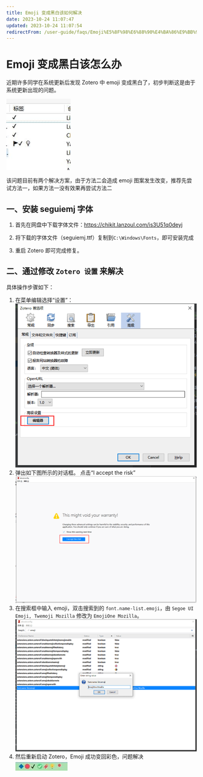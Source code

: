 ```yaml
---
title: Emoji 变成黑白该如何解决
date: 2023-10-24 11:07:47
updated: 2023-10-24 11:07:54
redirectFrom: /user-guide/faqs/Emoji%E5%8F%98%E6%88%90%E4%BA%86%E9%BB%91%E7%99%BD%E8%AF%A5%E5%A6%82%E4%BD%95%E8%A7%A3%E5%86%B3.html
---
```


# Emoji 变成黑白该怎么办

近期许多同学在系统更新后发现 Zotero 中 emoji 变成黑白了，初步判断这是由于系统更新出现的问题。

![emoji变成黑白](../../assets/images/emoji变成黑白.jpg)

该问题目前有两个解决方案，由于方法二会造成 emoji 图案发生改变，推荐先尝试方法一，如果方法一没有效果再尝试方法二

## 一、安装 seguiemj 字体

1. 首先在网盘中下载字体文件：<https://chikit.lanzoul.com/is3U51q0deyj>

2. 将下载的字体文件（seguiemj.ttf）复制到`C:\Windows\Fonts`，即可安装完成

3. 重启 Zotero 即可完成修复。

## 二、通过修改 `Zotero 设置` 来解决

具体操作步骤如下：

1. 在菜单编辑选择“设置”：
   ![编辑器](../../assets/images/zotero-编辑器.png)
2. 弹出如下图所示的对话框。
   点击“I accept the risk”
   ![同意承担风险](../../assets/images/zotero-我同意承担风险.png)
3. 在搜索框中输入 emoji，双击搜索到的 `font.name-list.emoji`，由 `Segoe UI Emoji, Twemoji Mozilla` 修改为 `EmojiOne Mozilla`。
   ![修改为"EmojiOne Mozilla"](../../assets/images/zotero-修改font.name-list.emoji.png)
4. 然后重新启动 Zotero，Emoji 成功变回彩色，问题解决
   ![emoji由黑白变成彩色](../../assets/images/emoji由黑白变成彩色.jpg)
